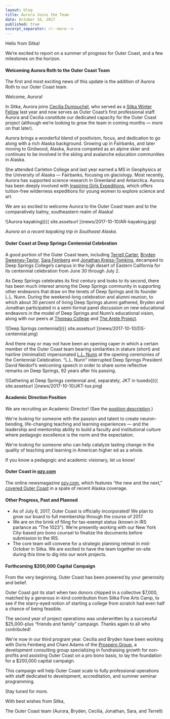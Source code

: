 ```yaml
---
layout: blog
title: Aurora Joins the Team
date: October 10, 2017
published: true
excerpt_separator: <!--more-->
---
```


Hello from Sitka!

We’re excited to report on a summer of progress for Outer Coast, and a few milestones on the horizon.

#### Welcoming Aurora Roth to the Outer Coast Team

The first and most exciting news of this update is the addition of Aurora Roth to our Outer Coast team.

Welcome, Aurora!

In Sitka, Aurora joins [Cecilia Dumouchel](http://outercoast.org/team.html#cecilia-dumouchel), who served as a [Sitka Winter Fellow](http://winterfellows.org/) last year and now serves as Outer Coast’s first professional staff. Aurora and Cecilia constitute our dedicated capacity for the Outer Coast project (although we’re looking to grow the team in coming months — more on that later).

Aurora brings a wonderful blend of positivism, focus, and dedication to go along with a rich Alaska background. Growing up in Fairbanks, and later moving to Girdwood, Alaska, Aurora competed as an alpine skier and continues to be involved in the skiing and avalanche education communities in Alaska.

She attended Carleton College and last year earned a MS in Geophysics at the University of Alaska — Fairbanks, focusing on glaciology. Most recently, Aurora has supported science research in Greenland and Antarctica. Aurora has been deeply involved with [Inspiring Girls Expeditions](http://www.inspiringgirls.org/), which offers tuition-free wilderness expeditions for young women to explore science and art.

We are so excited to welcome Aurora to the Outer Coast team and to the comparatively balmy, southeastern realm of Alaska!

![Aurora kayaking]({{ site.assetsurl }}news/2017-10-10/AR-kayaking.jpg)

_Aurora on a recent kayaking trip in Southeast Alaska._

<!--more-->

#### Outer Coast at Deep Springs Centennial Celebration

A good portion of the Outer Coast team, including [Terrell Carter](http://outercoast.org/team.html#terrell-carter), [Bryden Sweeney-Taylor](http://outercoast.org/team.html#bryden-sweeney-taylor), [Sara Feinberg](http://outercoast.org/team.html#sara-feinberg) and [Jonathan Kreiss-Tomkins](http://outercoast.org/team.html#jonathan-kreiss-tomkins), decamped to Deep Springs College’s campus in the high desert of Eastern California for its centennial celebration from June 30 through July 2.

As Deep Springs celebrates its first century and looks to its second, there has been much interest among the Deep Springs community in supporting other endeavors that draw on the tenets of Deep Springs and its founder L.L. Nunn. During the weekend-long celebration and alumni reunion, to which about 30 percent of living Deep Springs alumni gathered, Bryden and Jonathan participated in a semi-formal panel discussion on new educational endeavors in the model of Deep Springs and Nunn’s educational vision, along with our peers at [Thoreau College](http://www.thoreaucollege.org/) and [The Arete Project](http://areteproject.org/).

![Deep Springs centennial]({{ site.assetsurl }}news/2017-10-10/DS-centennial.png)

And there may or may not have been an opening caper in which a certain member of the Outer Coast team bearing similarities in stature (short) and hairline (minimalist) impersonated [L.L. Nunn](https://en.wikipedia.org/wiki/L._L._Nunn#/media/File:Lucien_Lucius_Nunn.jpg) at the opening ceremonies of the Centennial Celebration. “L.L. Nunn” interrupted Deep Springs President David Neidorf’s welcoming speech in order to share some reflective remarks on Deep Springs, 92 years after his passing.

![Gathering at Deep Springs centennial and, separately, JKT in tuxedo]({{ site.assetsurl }}news/2017-10-10/JKT-tux.png)

#### Academic Direction Position

We are recruiting an Academic Director! (See the [position description](https://docs.google.com/document/d/1gjoutibMBPOCfTB9QDDCkgMWkTRvI-pmJD8on3c7gKA/edit).)

We're looking for someone with the passion and talent to create neuron-bending, life-changing teaching and learning experiences — and the leadership and mentorship ability to build a faculty and institutional culture where pedagogic excellence is the norm and the expectation.

We're looking for someone who can help catalyze lasting change in the quality of teaching and learning in American higher ed as a whole.

If you know a pedagogic and academic visionary, let us know!

#### Outer Coast in [ozy.com](http://www.ozy.com/)

The online newsmagazine [ozy.com](http://www.ozy.com/), which features “the new and the next,” [covered Outer Coast](http://www.ozy.com/immodest-proposal/its-time-for-colleges-where-students-are-in-charge/80199) in a spate of recent Alaska coverage.

#### Other Progress, Past and Planned

- As of July 6, 2017, Outer Coast is officially incorporated! We plan to grow our board to full membership through the course of 2017.
- We are on the brink of filing for tax-exempt status (known in IRS parlance as “The 1023”). We’re presently working with our New York City-based pro bono counsel to finalize the documents before submission to the IRS.
- The core team will convene for a strategic planning retreat in mid-October in Sitka. We are excited to have the team together on-site during this time to dig into our work projects.

#### Forthcoming $200,000 Capital Campaign

From the very beginning, Outer Coast has been powered by your generosity and belief.

Outer Coast got its start when two donors chipped in a collective $7,000, matched by a generous in-kind contribution from Sitka Fine Arts Camp, to see if the starry-eyed notion of starting a college from scratch had even half a chance of being feasible.

The second year of project operations was underwritten by a successful $25,000-plus “friends and family” campaign. Thanks again to all who contributed!

We're now in our third program year. Cecilia and Bryden have been working with Doris Feinberg and Chani Adams of the [Prospero Group](http://www.prosperogroup.com/), a development consulting group specializing in fundraising growth for non-profits and assisting Outer Coast on a pro bono basis, to lay the foundation for a $200,000 capital campaign.

This campaign will help Outer Coast scale to fully professional operations with staff dedicated to development, accreditation, and summer seminar programming.

Stay tuned for more.

With best wishes from Sitka,

The Outer Coast team (Aurora, Bryden, Cecilia, Jonathan, Sara, and Terrell)
